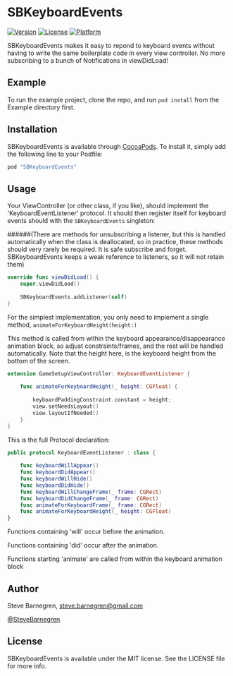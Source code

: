 # SBKeyboardEvents

[![Version](https://img.shields.io/cocoapods/v/SBKeyboardEvents.svg?style=flat)](http://cocoapods.org/pods/SBKeyboardEvents)
[![License](https://img.shields.io/cocoapods/l/SBKeyboardEvents.svg?style=flat)](http://cocoapods.org/pods/SBKeyboardEvents)
[![Platform](https://img.shields.io/cocoapods/p/SBKeyboardEvents.svg?style=flat)](http://cocoapods.org/pods/SBKeyboardEvents)

SBKeyboardEvents makes it easy to repond to keyboard events without having to write the same boilerplate code in every view controller. No more subscribing to a bunch of Notifications in viewDidLoad!

## Example

To run the example project, clone the repo, and run `pod install` from the Example directory first.

## Installation

SBKeyboardEvents is available through [CocoaPods](http://cocoapods.org). To install
it, simply add the following line to your Podfile:

```ruby
pod "SBKeyboardEvents"
```

## Usage

Your ViewController (or other class, if you like), should implement the 'KeyboardEventListener' protocol. It should then register itself for keyboard events should with the `SBKeyboardEvents` singleton:

######(There are methods for unsubscribing a listener, but this is handled automatically when the class is deallocated, so in practice, these methods should very rarely be required. It is safe subscribe and forget. SBKeyboardEvents keeps a weak reference to listeners, so it will not retain them)

```swift
override func viewDidLoad() {
	super.viewDidLoad()
        
	SBKeyboardEvents.addListener(self)
}

```

For the simplest implementation, you only need to implement a single method, `animateForKeyboardHeight(height:)`

This method is called from within the keyboard appearance/disappearance animation block, so adjust constraints/frames, and the rest will be handled automatically. Note that the height here, is the keyboard height from the bottom of the screen.

```swift
extension GameSetupViewController: KeyboardEventListener {
    
    func animateForKeyboardHeight(_ height: CGFloat) {
         
        keyboardPaddingConstraint.constant = height;
        view.setNeedsLayout()
        view.layoutIfNeeded()
    }
}
```

This is the full Protocol declaration:

```swift
public protocol KeyboardEventListener : class {
    
    func keyboardWillAppear()
    func keyboardDidAppear()
    func keyboardWillHide()
    func keyboardDidHide()
    func keyboardWillChangeFrame(_ frame: CGRect)
    func keyboardDidChangeFrame(_ frame: CGRect)
    func animateForKeyboardFrame(_ frame: CGRect)
    func animateForKeyboardHeight(_ height: CGFloat)
}
```

Functions containing 'will' occur before the animation.

Functions containing 'did' occur after the animation.

Functions starting 'animate' are called from within the keyboard animation block

## Author

Steve Barnegren, steve.barnegren@gmail.com

[@SteveBarnegren](https://twitter.com/stevebarnegren)

## License

SBKeyboardEvents is available under the MIT license. See the LICENSE file for more info.
